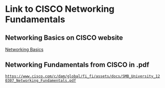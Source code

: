 # Link to CISCO Networking Fundamentals

## Networking Basics on CISCO website

<a href="https://www.cisco.com/c/en/us/solutions/small-business/resource-center/networking/networking-basics.html" target="_blank">Networking Basics</a>

## Networking Fundamentals from CISCO in .pdf 

<a href="../SMB_University_120307_Networking_Fundamentals.pdf" target="_blank">`https://www.cisco.com/c/dam/global/fi_fi/assets/docs/SMB_University_120307_Networking_Fundamentals.pdf`</a>
